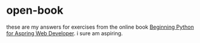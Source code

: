 # open-book

these are my answers for exercises from the online book [Beginning Python for Aspring Web Developer](https://www.openbookproject.net/books/bpp4awd/index.html). i sure am aspiring. 
